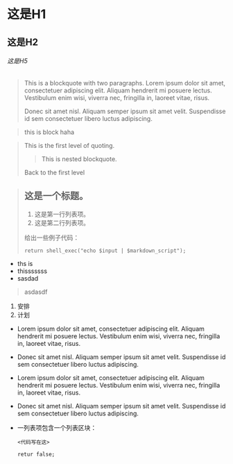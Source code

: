# 这是H1
## 这是H2
###### 这是H5


> This is a blockquote with two paragraphs. Lorem ipsum dolor sit amet,
> consectetuer adipiscing elit. Aliquam hendrerit mi posuere lectus.
> Vestibulum enim wisi, viverra nec, fringilla in, laoreet vitae, risus.
>
> Donec sit amet nisl. Aliquam semper ipsum sit amet velit. Suspendisse
> id sem consectetuer libero luctus adipiscing.

>this is block
>haha

> This is the first level of quoting.
>
> > This is nested blockquote.
>
> Back to the first level


> ## 这是一个标题。
>
> 1.   这是第一行列表项。
> 2.   这是第二行列表项。
>
> 给出一些例子代码：
>
>     return shell_exec("echo $input | $markdown_script");


* ths is
* thisssssss
* sasdad
 >    asdasdf



 1. 安排
 2. 计划

 *   Lorem ipsum dolor sit amet, consectetuer adipiscing elit.
     Aliquam hendrerit mi posuere lectus. Vestibulum enim wisi,
     viverra nec, fringilla in, laoreet vitae, risus.
 *   Donec sit amet nisl. Aliquam semper ipsum sit amet velit.
     Suspendisse id sem consectetuer libero luctus adipiscing.


*   Lorem ipsum dolor sit amet, consectetuer adipiscing elit.
Aliquam hendrerit mi posuere lectus. Vestibulum enim wisi,
viverra nec, fringilla in, laoreet vitae, risus.
*   Donec sit amet nisl. Aliquam semper ipsum sit amet velit.
Suspendisse id sem consectetuer libero luctus adipiscing.


*   一列表项包含一个列表区块：

        <代码写在这>

        retur false;